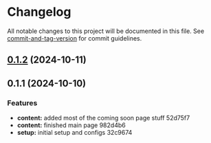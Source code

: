 # Changelog

All notable changes to this project will be documented in this file. See [commit-and-tag-version](https://github.com/absolute-version/commit-and-tag-version) for commit guidelines.

## [0.1.2](///compare/v0.1.1...v0.1.2) (2024-10-11)

## 0.1.1 (2024-10-10)


### Features

* **content:** added most of the coming soon page stuff 52d75f7
* **content:** finished main page 982d4b6
* **setup:** initial setup and configs 32c9674
